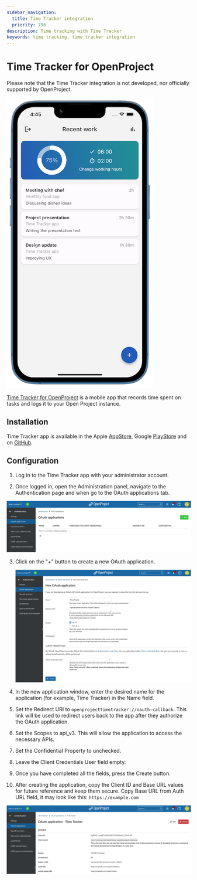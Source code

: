 ```yaml
---
sidebar_navigation:
  title: Time Tracker integration
  priority: 796
description: Time tracking with Time Tracker
keywords: time tracking, time tracker integration
---
```


# Time Tracker for OpenProject

Please note that the Time Tracker integration is not developed, nor officially supported by OpenProject.

![Screenshot of the Time Tracker app](time_tracker_app.png)

[Time Tracker for OpenProject](https://open-time-tracker.com/) is a mobile app that records time spent on tasks and logs it to your Open Project instance. 

## Installation

Time Tracker app is available in the Apple [AppStore](https://apps.apple.com/us/app/time-tracker-for-open-project/id1669753978), Google [PlayStore](https://play.google.com/store/apps/details?id=vonrehberg.timetracker) and on [GitHub](https://github.com/VonRehbergConsulting/open-time-tracker).

## Configuration

1. Log in to the Time Tracker app with your administrator account.


2. Once logged in, open the Administration panel, navigate to the Authentication page and when go to the OAuth applications tab.

  ![OAuth applications](openProject_OAuth_applications.png)

3. Click on the "+" button to create a new OAuth application.

   ![Add a new OAth application](openproject_new_OAth.png)

4. In the new application window, enter the desired name for the application (for example, Time Tracker) in the Name field. 
5. Set  the Redirect URI to `openprojecttimetracker://oauth-callback`. This link  will be used to redirect users back to the app after they authorize the  OAuth application. 
6. Set the Scopes to api_v3. This will allow the application to access the necessary APIs. 
7. Set the Confidential Property to unchecked. 
8. Leave the Client Credentials User field empty. 
9. Once you have completed all the fields, press the Create button. 
10. After creating the application, copy the Client ID and Base URL values for future reference and keep them secure. Copy  Base URL from Auth URL field, it may look like this: `https://example.com`

![openproject_timetracker_configured](openproject_timetracker_configured.png)
